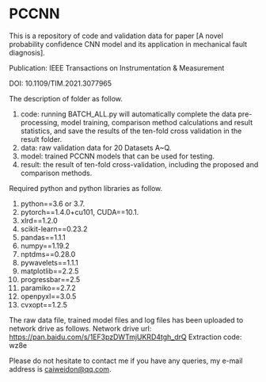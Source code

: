 # PCCNN

This is a repository of code and validation data for paper [A novel probability confidence CNN model and its application in mechanical fault diagnosis].

Publication: IEEE Transactions on Instrumentation & Measurement

DOI: 10.1109/TIM.2021.3077965

The description of folder as follow.
1. code: running BATCH_ALL.py will automatically complete the data pre-processing, model training, comparison method calculations and result statistics, and save the results of the ten-fold cross validation in the result folder.
2. data: raw validation data for 20 Datasets A~Q.
3. model: trained PCCNN models that can be used for testing.
4. result: the result of ten-fold cross-validation, including the proposed and comparison methods.

Required python and python libraries as follow.
1. python==3.6 or 3.7.
2. pytorch==1.4.0+cu101, CUDA==10.1.
3. xlrd==1.2.0
4. scikit-learn==0.23.2
5. pandas==1.1.1
6. numpy==1.19.2
7. nptdms==0.28.0
8. pywavelets==1.1.1
9. matplotlib==2.2.5
10. progressbar==2.5
11. paramiko==2.7.2
12. openpyxl==3.0.5
13. cvxopt==1.2.5

The raw data file, trained model files and log files has been uploaded to network drive as follows.
Network drive url: https://pan.baidu.com/s/1EF3pzDWTmjUKRD4tgh_drQ
Extraction code: wz8e

Please do not hesitate to contact me if you have any queries, my e-mail address is caiweidon@qq.com.
